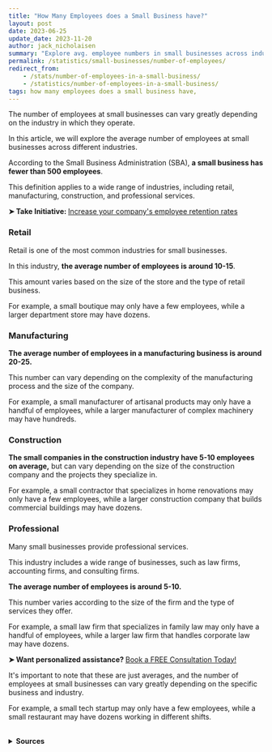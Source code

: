 ```yaml
---
title: "How Many Employees does a Small Business have?"
layout: post
date: 2023-06-25
update_date: 2023-11-20
author: jack_nicholaisen
summary: "Explore avg. employee numbers in small businesses across industries. Discover how you measure up & gain a competitive edge!"
permalink: /statistics/small-businesses/number-of-employees/
redirect_from: 
    - /stats/number-of-employees-in-a-small-business/
    - /statistics/number-of-employees-in-a-small-business/
tags: how many employees does a small business have,
---
```


The number of employees at small businesses can vary greatly depending on the industry in which they operate. 

In this article, we will explore the average number of employees at small businesses across different industries.

According to the Small Business Administration (SBA), **a small business has fewer than 500 employees**. 

This definition applies to a wide range of industries, including retail, manufacturing, construction, and professional services.

<p><b>➤ Take Initiative: </b> <a href="https://www.businessinitiative.org/corporation/corporate-culture/" target="_blank"> Increase your company's employee retention rates</a></p>

### Retail

Retail is one of the most common industries for small businesses. 

In this industry, **the average number of employees is around 10-15**. 

This amount varies based on the size of the store and the type of retail business. 

For example, a small boutique may only have a few employees, while a larger department store may have dozens.

### Manufacturing

**The average number of employees in a manufacturing business is around 20-25.** 

This number can vary depending on the complexity of the manufacturing process and the size of the company. 

For example, a small manufacturer of artisanal products may only have a handful of employees, while a larger manufacturer of complex machinery may have hundreds.

### Construction

**The small companies in the construction industry have 5-10 employees on average,** but can vary depending on the size of the construction company and the projects they specialize in. 

For example, a small contractor that specializes in home renovations may only have a few employees, while a larger construction company that builds commercial buildings may have dozens.

### Professional

Many small businesses provide professional services. 

This industry includes a wide range of businesses, such as law firms, accounting firms, and consulting firms. 

**The average number of employees is around 5-10.** 

This number varies according to the size of the firm and the type of services they offer. 

For example, a small law firm that specializes in family law may only have a handful of employees, while a larger law firm that handles corporate law may have dozens.

<p>
<b>➤ Want personalized assistance? </b> <a href="https://calendly.com/businessinitiative/30-minute-consultation-call" target="_blank">Book a FREE Consultation Today!</a>
</p>

It's important to note that these are just averages, and the number of employees at small businesses can vary greatly depending on the specific business and industry. 

For example, a small tech startup may only have a few employees, while a small restaurant may have dozens working in different shifts.

<br>
<details>
<summary><b>Sources</b></summary>
<br>
<ul>
    <li><a href="https://www.sba.gov/">Small Business Administration</a></li>
    <li><a href="https://www.bls.gov/">Bureau of Labor Statistics</a></li>
    <li><a href="https://www.nfib.com/">National Federation of Independent Business</a></li>
</ul>
</details>

